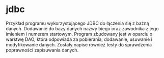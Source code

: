 # jdbc

Przykład programu wykorzystującego JDBC do łączenia się z bazną danych. Dodawanie do bazy danych nazwy biegu oraz zawodnika z jego imieniem i numerem startowym. 
Program zbudowany jest w oparciu o warstwę DAO, która odpowiada za pobierania, dodawanie, usuwanie i modyfikowanie danych. 
Zostały napise również testy do sprawdzenia poprawności zapisuwania danych.
